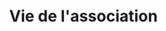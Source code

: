 ---
layout: category
title: Vie de l'association
permalink: /actualites-association/
entries_layout: grid
classes: wide
taxonomy: Association
sidebar:
  nav: "actualites"
---